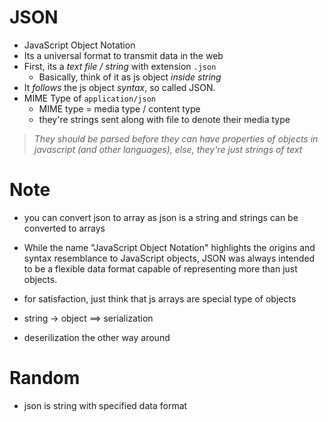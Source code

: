 # JSON
- JavaScript Object Notation
- Its a universal format to transmit data in the web
- First, its a *text file / string* with extension `.json`
    - Basically, think of it as js object *inside string*
- It *follows* the js object *syntax*, so called JSON.
- MIME Type of `application/json`
    - MIME type = media type / content type 
    - they're strings sent along with file to denote their media type

> *They should be parsed before they can have properties of objects in javascript (and other languages),
> else, they're just strings of text*

# Note
- you can convert json to array as json is a string and strings can be converted to arrays
- While the name "JavaScript Object Notation" highlights the origins and syntax resemblance to JavaScript objects, JSON was always intended to be a flexible data format capable of representing more than just objects. 
- for satisfaction, just think that js arrays are special type of objects

- string -> object ==> serialization 
- deserilization the other way around

# Random
- json is string with specified data format
